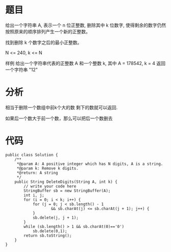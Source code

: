 # 题目
给出一个字符串 A, 表示一个 n 位正整数, 删除其中 k 位数字, 使得剩余的数字仍然按照原来的顺序排列产生一个新的正整数。

找到删除 k 个数字之后的最小正整数。

N <= 240, k <= N

样例
给出一个字符串代表的正整数 A 和一个整数 k, 其中 A = 178542, k = 4
返回一个字符串 "12"

# 分析
相当于删除一个数组中前k个大的数
剩下的数就可以返回.

如果后一个数大于前一个数，那么可以把后一个数删去

# 代码
```
public class Solution {
    /**
     *@param A: A positive integer which has N digits, A is a string.
     *@param k: Remove k digits.
     *@return: A string
     */
    public String DeleteDigits(String A, int k) {
        // write your code here
        StringBuffer sb = new StringBuffer(A);
		int i, j;
		for (i = 0; i < k; i++) {
			for (j = 0; j < sb.length() - 1
					&& sb.charAt(j) <= sb.charAt(j + 1); j++) {
			}
			sb.delete(j, j + 1);
		}
        while (sb.length() > 1 && sb.charAt(0)=='0')
            sb.delete(0,1);
		return sb.toString();
    }
}
```
